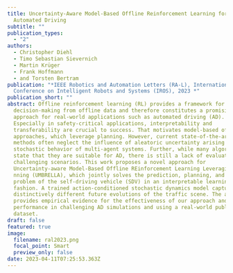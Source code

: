 ```yaml
---
title: Uncertainty-Aware Model-Based Offline Reinforcement Learning for
  Automated Driving
subtitle: ""
publication_types:
  - "2"
authors:
  - Christopher Diehl
  - Timo Sebastian Sievernich
  - Martin Krüger
  - Frank Hoffmann
  - and Torsten Bertram
publication: "*IEEE Robotics and Automation Letters (RA-L), International
  Conference on Intelligent Robots and Systems (IROS), 2023 *"
publication_short: ""
abstract: Offline reinforcement learning (RL) provides a framework for learning
  decision-making from offline data and therefore constitutes a promising
  approach for real-world applications such as automated driving (AD).
  Especially in safety-critical applications, interpretability and
  transferability are crucial to success. That motivates model-based offline RL
  approaches, which leverage planning. However, current state-of-the-art (SOTA)
  methods often neglect the influence of aleatoric uncertainty arising from the
  stochastic behavior of multi-agent systems. Further, while many algorithms
  state that they are suitable for AD, there is still a lack of evaluation in
  challenging scenarios. This work proposes a novel approach for
  Uncertainty-aware Model-Based Offline REinforcement Learning Leveraging pl A
  nning (UMBRELLA), which jointly solves the prediction, planning, and control
  problem of the self-driving vehicle (SDV) in an interpretable learning-based
  fashion. A trained action-conditioned stochastic dynamics model captures
  distinctively different future evolutions of the traffic scene. The analysis
  provides empirical evidence for the effectiveness of our approach and SOTA
  performance in challenging AD simulations and using a real-world public
  dataset.
draft: false
featured: true
image:
  filename: ral2023.png
  focal_point: Smart
  preview_only: false
date: 2023-04-11T07:25:53.363Z
---
```

